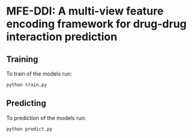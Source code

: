 # MFE-DDI: A multi-view feature encoding framework for drug-drug interaction prediction

## Training

To train of the models run:

`python train.py`

## Predicting

To prediction of the models run:

`python predict.py`


